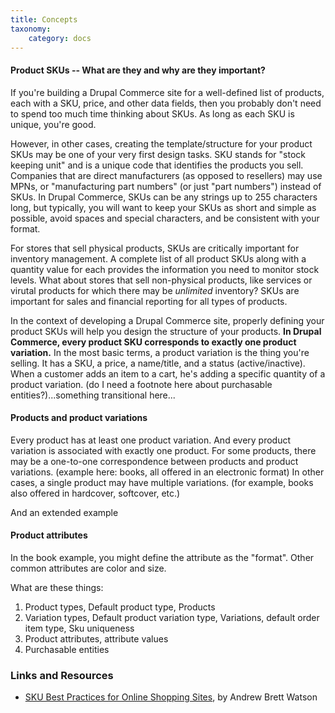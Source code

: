 ```yaml
---
title: Concepts
taxonomy:
    category: docs
---
```


#### Product SKUs -- What are they and why are they important?
If you're building a Drupal Commerce site for a well-defined list of products, each with a SKU, price, and other data fields, then you probably don't need to spend too much time thinking about SKUs. As long as each SKU is unique, you're good.

However, in other cases, creating the template/structure for your product SKUs may be one of your very first design tasks. SKU stands for "stock keeping unit" and is a unique code that identifies the products you sell. Companies that are direct manufacturers (as opposed to resellers) may use MPNs, or "manufacturing part numbers" (or just "part numbers") instead of SKUs. In Drupal Commerce, SKUs can be any strings up to 255 characters long, but typically, you will want to keep your SKUs as short and simple as possible, avoid spaces and special characters, and be consistent with your format.

For stores that sell physical products, SKUs are critically important for inventory management. A complete list of all product SKUs along with a quantity value for each provides the information you need to monitor stock levels. What about stores that sell non-physical products, like services or virutal products for which there may be *unlimited* inventory? SKUs are important for sales and financial reporting for all types of products.

In the context of developing a Drupal Commerce site, properly defining your product SKUs will help you design the structure of your products. **In Drupal Commerce, every product SKU corresponds to exactly one product variation.** In the most basic terms, a product variation is the thing you're selling. It has a SKU, a price, a name/title, and a status (active/inactive). When a customer adds an item to a cart, he's adding a specific quantity of a product variation. (do I need a footnote here about purchasable entities?)...something transitional here...

#### Products and product variations
Every product has at least one product variation. And every product variation  is associated with exactly one product. For some products, there may be a one-to-one correspondence between products and product variations. (example here: books, all offered in an electronic format) In other cases, a single product may have multiple variations. (for example, books also offered in hardcover, softcover, etc.)

And an extended example

#### Product attributes
In the book example, you might define the attribute as the "format". Other common attributes are color and size.

What are these things:
1. Product types, Default product type, Products
2. Variation types, Default product variation type, Variations, default order item type, Sku uniqueness
3. Product attributes, attribute values
4. Purchasable entities

### Links and Resources
* [SKU Best Practices for Online Shopping Sites], by Andrew Brett Watson

[SKU Best Practices for Online Shopping Sites]: http://andrewbrettwatson.com/index.php/help/187-sku-best-practices-for-online-shopping-sites
